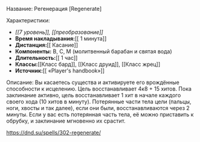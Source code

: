 Название: Регенерация \[Regenerate] 

Характеристики:
- *[[7 уровень]], [[преобразование]]*
- **Время накладывания:**[[ 1 минута]]
- **Дистанция:**[[ Касание]]
- **Компоненты:** В, С, М (молитвенный барабан и святая вода)
- **Длительность:**[[ 1 час]]
- **Классы:**[[Класс  бард]], [[Класс друид]], [[Класс жрец]]
- **Источник:**[[ «Player's handbook»]]

Описание:
Вы касаетесь существа и активируете его врождённые способности к исцелению. Цель восстанавливает 4к8 + 15 хитов. Пока заклинание активно, цель восстанавливает 1 хит в начале каждого своего хода (10 хитов в минуту).
Потерянные части тела цели (пальцы, ноги, хвосты и так далее), если они были, восстанавливаются через 2 минуты. Если у вас есть потерянная часть тела, её можно приставить к обрубку, и заклинание мгновенно их срастит.

https://dnd.su/spells/302-regenerate/